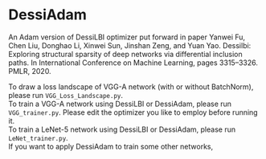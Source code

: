 # DessiAdam
An Adam version of DessiLBI optimizer put forward in  paper Yanwei Fu, Chen Liu, Donghao Li, Xinwei Sun, Jinshan Zeng, and Yuan Yao. Dessilbi: Exploring structural sparsity of deep networks via differential inclusion paths. In International Conference on Machine Learning, pages 3315–3326. PMLR, 2020.

To draw a loss landscape of VGG-A network (with or without BatchNorm), please run ```VGG_Loss_Landscape.py```. <br>
To train a VGG-A network using DessiLBI or DessiAdam, please run ```VGG_trainer.py```. Please edit the optimizer you like to employ before running it.<br>
To train a LeNet-5 network using DessiLBI or DessiAdam, please run ```LeNet_trainer.py```.<br>
If you want to apply DessiAdam to train some other networks,
